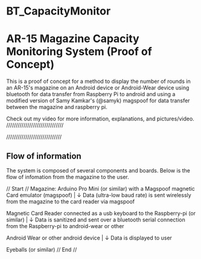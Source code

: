 # BT_CapacityMonitor

AR-15 Magazine Capacity Monitoring System (Proof of Concept)
==============

This is a proof of concept for a method to display the number of rounds in an AR-15's magazine on an Android device or Android-Wear device using bluetooth for data transfer from Raspberry Pi to android and using a modified version of Samy Kamkar's (@samyk) magspoof for data transfer between the magazine and raspberry pi.

Check out my video for more information, explanations, and pictures/video.
//////////////////////////////

/////////////////////////////

Flow of information
--------------
The system is composed of several components and boards.
Below is the flow of infomation from the magazine to the user.

 // Start //
Magazine: Arduino Pro Mini (or similar) with a Magspoof magnetic Card emulator (magspoof)
|
↓         Data (ultra-low baud rate) is sent wirelessly from the magazine to the card reader via magspoof
                
Magnetic Card Reader connected as a usb keyboard to the Raspberry-pi (or similar)
|
↓         Data is sanitized and sent over a bluetooth serial connection from the Raspberry-pi to android-wear or other
                
Android Wear or other android device 
|
↓         Data is displayed to user
                
Eyeballs (or similar)
//  End //
